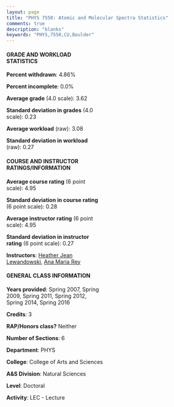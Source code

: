```yaml
---
layout: page
title: "PHYS 7550: Atomic and Molecular Spectra Statistics"
comments: true
description: "blanks"
keywords: "PHYS,7550,CU,Boulder"
---
```

<head>
<script src="https://ajax.googleapis.com/ajax/libs/jquery/2.1.3/jquery.min.js"></script>
<script src="https://dl.dropboxusercontent.com/s/pc42nxpaw1ea4o9/highcharts.js?dl=0"></script>
<!-- <script src="../assets/js/highcharts.js"></script> -->
<style type="text/css">@font-face {
	font-family: "Bebas Neue";
	src: url(https://www.filehosting.org/file/details/544349/BebasNeue Regular.otf) format("opentype");
	}
	h1.Bebas { 
		font-family: "Bebas Neue", Verdana, Tahoma;
	}
</style>
</head>
<body>
	<div id="container" style="float: right; width: 45%; height: 88%; margin-left: 2.5%; margin-right: 2.5%;"></div>
	<script language="JavaScript">
		$(document).ready(function() {
		var chart = {type: 'column'};
		var title = {text: 'Grade Distribution'};
		var xAxis = {categories: ['A','B','C','D','F'],crosshair: true};
		var yAxis = {min: 0,title: {text: 'Percentage'}};
		var tooltip = {headerFormat: '<center><b><span style="font-size:20px">{point.key}</span></b></center>',
		               pointFormat: '<td style="padding:0"><b>{point.y:.1f}%</b></td>',
		               footerFormat: '</table>',shared: true,useHTML: true};
		var plotOptions = {column: {pointPadding: 0.0,borderWidth: 0}};  
		var credits = {enabled: false};var series= [{name: 'Percent',data: [72.07,24.94,1.88,0.0,1.11,]}];
		var json = {};
		json.chart = chart;
		json.title = title;
		json.tooltip = tooltip;
		json.xAxis = xAxis;
		json.yAxis = yAxis;  
		json.series = series;
		json.plotOptions = plotOptions;  
		json.credits = credits;
		$('#container').highcharts(json);
	});
	</script>
</body>
			   
#### GRADE AND WORKLOAD STATISTICS

**Percent withdrawn**: 4.86%

**Percent incomplete**: 0.0%

**Average grade** (4.0 scale): 3.62

**Standard deviation in grades** (4.0 scale): 0.23

**Average workload** (raw): 3.08

**Standard deviation in workload** (raw): 0.27

#### COURSE AND INSTRUCTOR RATINGS/INFORMATION

**Average course rating** (6 point scale): 4.95

**Standard deviation in course rating** (6 point scale): 0.28

**Average instructor rating** (6 point scale): 4.95

**Standard deviation in instructor rating** (6 point scale): 0.27

**Instructors**: <a href='../../instructors/Heather_Jean_Lewandowski'>Heather Jean Lewandowski</a>, <a href='../../instructors/Ana_Maria_Rey'>Ana Maria Rey</a>

#### GENERAL CLASS INFORMATION

**Years provided**: Spring 2007, Spring 2009, Spring 2011, Spring 2012, Spring 2014, Spring 2016

**Credits**: 3

**RAP/Honors class?** Neither

**Number of Sections**: 6

**Department**: PHYS

**College**: College of Arts and Sciences

**A&S Division**: Natural Sciences

**Level**: Doctoral

**Activity**: LEC - Lecture
